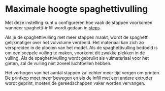 Maximale hoogte spaghettivulling
====
Met deze instelling kunt u configureren hoe vaak de stappen voorkomen wanneer spaghetti-infill wordt gedaan in [steps](spaghetti_infill_stepped.md).

Als je de spaghettivulling met meer stappen maakt, wordt de spaghetti gelijkmatiger over het vulvolume verdeeld. Het materiaal kan zich zo verspreiden in de plooien van het model. Als de spaghettivulling bedoeld is om een soepele vulling te maken, voorkomt dit zwakke plekken in de vulling. Als de spaghettivulling wordt gebruikt als vulmateriaal voor het gieten, zal de vulling niet zoveel luchtbellen hebben.

Het verhogen van het aantal stappen zal echter meer tijd vergen om printen. De printkop moet meer bewegen en als de infill met een andere extruder wordt geprint, moeten de gereedschappen vaker worden vervangen.